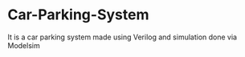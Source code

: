 ﻿# Car-Parking-System
It is a car parking system made using Verilog and simulation done via Modelsim
